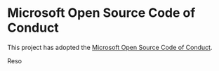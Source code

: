 # Microsoft Open Source Code of Conduct

This project has adopted the [Microsoft Open Source Code of Conduct](https://opensource.microsoft.com/codeofconduct/).

Reso